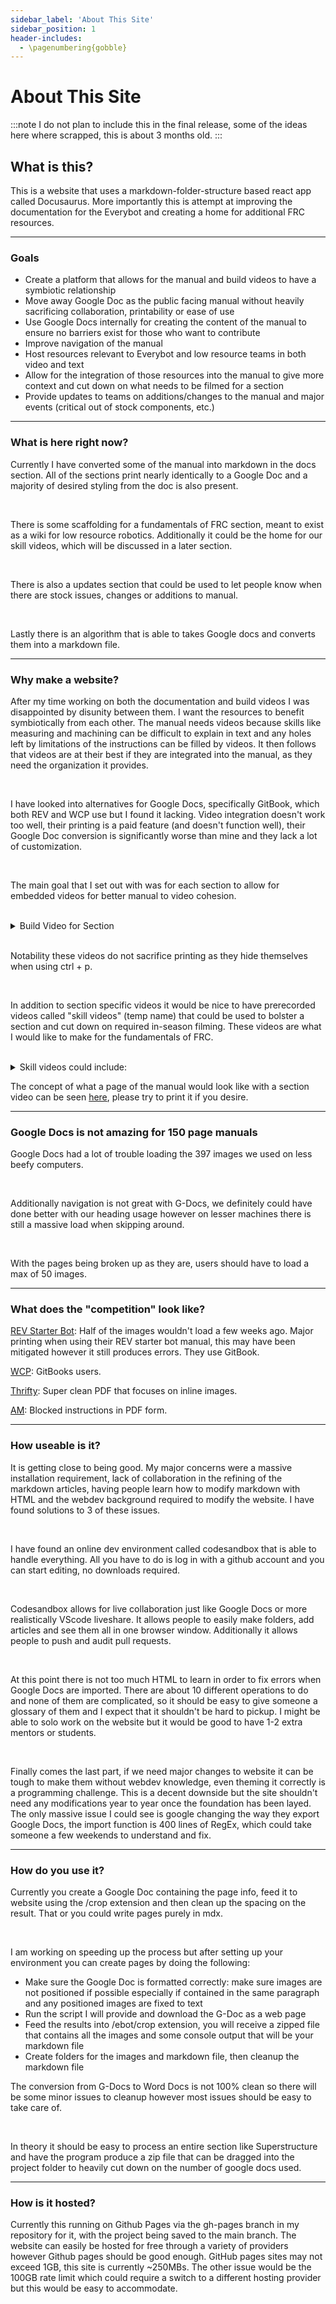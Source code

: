 ```yaml
---
sidebar_label: 'About This Site'
sidebar_position: 1
header-includes:
  - \pagenumbering{gobble}
---
```


# About This Site

:::note
I do not plan to include this in the final release, some of the ideas here where scrapped, this is about 3 months old.
:::

## What is this?

This is a website that uses a markdown-folder-structure based react app called Docusaurus. More importantly this is attempt at improving the documentation for the Everybot and creating a home for additional FRC resources.

<hr/>

### Goals


- Create a platform that allows for the manual and build videos to have a symbiotic relationship
- Move away Google Doc as the public facing manual without heavily sacrificing collaboration, printability or ease of use
- Use Google Docs internally for creating the content of the manual to ensure no barriers exist for those who want to contribute
- Improve navigation of the manual
- Host resources relevant to Everybot and low resource teams in both video and text
- Allow for the integration of those resources into the manual to give more context and cut down on what needs to be filmed for a section 
- Provide updates to teams on additions/changes to the manual and major events (critical out of stock components, etc.) 

<hr/>

### What is here right now?

Currently I have converted some of the manual into markdown in the docs section. All of the sections print nearly identically to a Google Doc and a majority of desired styling from the doc is also present. 

<p> <br /> </p>

There is some scaffolding for a fundamentals of FRC section, meant to exist as a wiki for low resource robotics. Additionally it could be the home for our skill videos, which will be discussed in a later section.  

<p> <br /> </p>

There is also a updates section that could be used to let people know when there are stock issues, changes or additions to manual.

<p> <br /> </p>

Lastly there is an algorithm that is able to takes Google docs and converts them into a markdown file.

<hr/>

### Why make a website?

After my time working on both the documentation and build videos I was disappointed by disunity between them. I want the resources to benefit symbiotically from each other. The manual needs videos because skills like measuring and machining can be difficult to explain in text and any holes left by limitations of the instructions can be filled by videos. It then follows that videos are at their best if they are integrated into the manual, as they need the organization it provides.

<br/>

I have looked into alternatives for Google Docs, specifically GitBook, which both REV and WCP use but I found it lacking. Video integration doesn't work too well, their printing is a paid feature (and doesn't function well), their Google Doc conversion is significantly worse than mine and they lack a lot of customization.

<br/>

The main goal that I set out with was for each section to allow for embedded videos for better manual to video cohesion.

<br/>

<details >
    <summary>
        Build Video for Section
    </summary>
    <div>
    <iframe width="420" height="315"
        src="https://www.youtube.com/embed/def5QH7UUIU">
    </iframe>
    </div>
</details>

<br/>

Notability these videos do not sacrifice printing as they hide themselves when using ctrl + p.

<br/>

In addition to section specific videos it would be nice to have prerecorded videos called "skill videos" (temp name) that could be used to bolster a section and cut down on required in-season filming. These videos are what I would like to make for the fundamentals of FRC.

<br/>

<details >
    <summary>
        Skill videos could include:
    </summary>
    <div>
        <ul>
            <li>Reading Engineering Drawings</li>
            <li>Using specific machines</li>
            <li>Dimensioning/marking and so on</li>
            <li>Basically any fundamentals</li>
        </ul>
    </div>
</details>

The concept of what a page of the manual would look like with a section video can be seen [here](../manual/superstructure/machining.md), please try to print it if you desire.

<hr/>

### Google Docs is not amazing for 150 page manuals

Google Docs had a lot of trouble loading the 397 images we used on less beefy computers.

<br/>

Additionally navigation is not great with G-Docs, we definitely could have done better with our heading usage however on lesser machines there is still a massive load when skipping around.

<br/>

With the pages being broken up as they are, users should have to load a max of 50 images.

<hr/>

### What does the "competition" look like?

[REV Starter Bot](https://docs.revrobotics.com/frc-kickoff-concepts/charged-up-2023/starter-bot-2023-rev-ion-frc/2023-rev-ion-frc-starter-bot-build-guide): Half of the images wouldn't load a few weeks ago. Major printing when using their REV starter bot manual, this may have been mitigated however it still produces errors. They use GitBook. 

[WCP](https://docs.wcproducts.com/wcp-single-stage-gearbox/): GitBooks users.

[Thrifty](https://drive.google.com/drive/folders/1J4WqhSLfIULLtzq9aZi6ZGNaLbMHUs0I): Super clean PDF that focuses on inline images.

[AM](https://cdn.andymark.com/media/W1siZiIsIjIwMjMvMDEvMjYvMTEvNTEvNTYvOTMzZjk2M2YtNGM3ZS00ZDJkLWIwNmUtOGMxYjQ0Y2M2ZjViL1dDREMgQXNzZW1ibHkgR3VpZGUgdjEuMjYuMjMucGRmIl1d/WCDC%20Assembly%20Guide%20v1.26.23.pdf?sha=5ab842de7f106a9b): Blocked instructions in PDF form.

<hr/>

### How useable is it?

It is getting close to being good. My major concerns were a massive installation requirement, lack of collaboration in the refining of the markdown articles, having people learn how to modify markdown with HTML and the webdev background required to modify the website. I have found solutions to 3 of these issues.

<br/>

I have found an online dev environment called codesandbox that is able to handle everything. All you have to do is log in with a github account and you can start editing, no downloads required.

<br/>

Codesandbox allows for live collaboration just like Google Docs or more realistically VScode liveshare. It allows people to easily make folders, add articles and see them all in one browser window. Additionally it allows people to push and audit pull requests.

<br/>

At this point there is not too much HTML to learn in order to fix errors when Google Docs are imported. There are about 10 different operations to do and none of them are complicated, so it should be easy to give someone a glossary of them and I expect that it shouldn't be hard to pickup. I might be able to solo work on the website but it would be good to have 1-2 extra mentors or students.

<br/>

Finally comes the last part, if we need major changes to website it can be tough to make them without webdev knowledge, even theming it correctly is a programming challenge. This is a decent downside but the site shouldn't need any modifications year to year once the foundation has been layed. The only massive issue I could see is google changing the way they export Google Docs, the import function is 400 lines of RegEx, which could take someone a few weekends to understand and fix.

<hr/>

### How do you use it?

Currently you create a Google Doc containing the page info, feed it to website using the /crop extension and then clean up the spacing on the result. That or you could write pages purely in mdx.

<br/>

I am working on speeding up the process but after setting up your environment you can create pages by doing the following: 

<div>
    <ul>
        <li>Make sure the Google Doc is formatted correctly: make sure images are not positioned if possible especially if contained in the same paragraph and any positioned images are fixed to text</li>
        <li>Run the script I will provide and download the G-Doc as a web page</li>
        <li>Feed the results into /ebot/crop extension, you will receive a zipped file that contains all the images and some console output that will be your markdown file</li>
        <li>Create folders for the images and markdown file, then cleanup the markdown file</li>
    </ul>
</div>

The conversion from G-Docs to Word Docs is not 100% clean so there will be some minor issues to cleanup however most issues should be easy to take care of.

<br/>

In theory it should be easy to process an entire section like Superstructure and have the program produce a zip file that can be dragged into the project folder to heavily cut down on the number of google docs used.

<hr/>

### How is it hosted?

Currently this running on Github Pages via the gh-pages branch in my repository for it, with the project being saved to the main branch. The website can easily be hosted for free through a variety of providers however Github pages should be good enough. GitHub pages sites may not exceed 1GB, this site is currently ~250MBs. The other issue would be the 100GB rate limit which could require a switch to a different hosting provider but this would be easy to accommodate. 